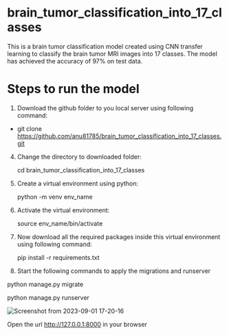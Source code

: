 # brain_tumor_classification_into_17_classes
This is a brain tumor classification model created using CNN transfer learning to classify the brain tumor MRI images into 17 classes. The model has achieved the accuracy of 97% on test data.

# Steps to run the model
1. Download the github folder to you local server using following command:

 * git clone https://github.com/anu81785/brain_tumor_classification_into_17_classes.git

4. Change the directory to downloaded folder:
   
   cd brain_tumor_classification_into_17_classes

5. Create a virtual environment using python:
   
   python -m venv env_name

7. Activate the virtual environment:
   
   source env_name/bin/activate

9. Now download all the required packages inside this virtual environment using following command:
    
   pip install -r requirements.txt

11. Start the following commands to apply the migrations and runserver
    
   python manage.py migrate
   
   python manage.py runserver

   ![Screenshot from 2023-09-01 17-20-16](https://github.com/anu81785/brain_tumor_classification_into_17_classes/assets/89373629/3de9c5eb-f486-4af3-b1be-61d97c5df148)

   Open the url http://127.0.0.1:8000 in your browser

   

   

   

